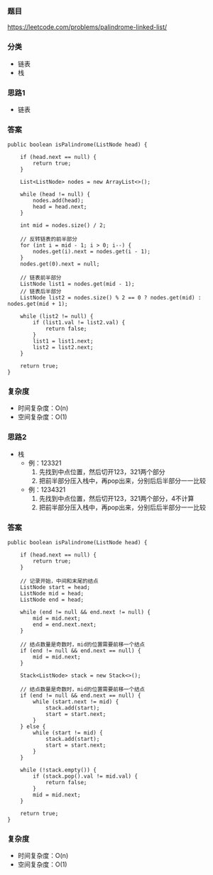 ### 题目
https://leetcode.com/problems/palindrome-linked-list/

### 分类
* 链表
* 栈

### 思路1
* 链表

### 答案
```
public boolean isPalindrome(ListNode head) {
    
    if (head.next == null) {
        return true;
    }
    
    List<ListNode> nodes = new ArrayList<>();
    
    while (head != null) {
        nodes.add(head);
        head = head.next;
    }
    
    int mid = nodes.size() / 2;
    
    // 反转链表的前半部分
    for (int i = mid - 1; i > 0; i--) {
        nodes.get(i).next = nodes.get(i - 1);
    }
    nodes.get(0).next = null;
    
    // 链表前半部分
    ListNode list1 = nodes.get(mid - 1);
    // 链表后半部分
    ListNode list2 = nodes.size() % 2 == 0 ? nodes.get(mid) : nodes.get(mid + 1);
    
    while (list2 != null) {
        if (list1.val != list2.val) {
            return false;
        }
        list1 = list1.next;
        list2 = list2.next;
    }
    
    return true;
}
```

### 复杂度
* 时间复杂度：O(n)
* 空间复杂度：O(1)

### 思路2
* 栈
    * 例：123321
        1. 先找到中点位置，然后切开123，321两个部分
        2. 把前半部分压入栈中，再pop出来，分别后后半部分一一比较
    * 例：1234321
        1. 先找到中点位置，然后切开123，321两个部分，4不计算
        2. 把前半部分压入栈中，再pop出来，分别后后半部分一一比较

### 答案
```
public boolean isPalindrome(ListNode head) {
    
    if (head.next == null) {
        return true;
    }

    // 记录开始，中间和末尾的结点
    ListNode start = head;
    ListNode mid = head;
    ListNode end = head;
    
    while (end != null && end.next != null) {
        mid = mid.next;
        end = end.next.next;
    }
    
    // 结点数量是奇数时，mid的位置需要前移一个结点
    if (end != null && end.next == null) {
        mid = mid.next;
    }
    
    Stack<ListNode> stack = new Stack<>();
    
    // 结点数量是奇数时，mid的位置需要前移一个结点
    if (end != null && end.next == null) {
        while (start.next != mid) {
            stack.add(start);
            start = start.next;
        }
    } else {
        while (start != mid) {
            stack.add(start);
            start = start.next;
        }
    }
    
    while (!stack.empty()) {
        if (stack.pop().val != mid.val) {
            return false;
        }
        mid = mid.next;
    }
    
    return true;
}
```

### 复杂度
* 时间复杂度：O(n)
* 空间复杂度：O(1)
